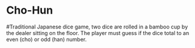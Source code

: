 # Cho-Hun
#Traditional Japanese dice game, two dice are rolled in a bamboo
 cup by the dealer sitting on the floor. The player must guess if the
 dice total to an even (cho) or odd (han) number.
